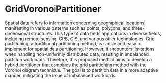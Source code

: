 # GridVoronoiPartitioner
Spatial data refers to information concerning geographical locations, manifesting in various patterns such as points, polygons, and three-dimensional structures. This type of data finds applications in diverse fields, including remote sensing, GPS, GIS, and various other technologies. Grid partitioning, a traditional partitioning method, is simple and easy to implement for spatial data partitioning. However, it encounters limitations when handling non-uniformly distributed data, resulting in imbalanced partition workloads.
Therefore, this proposed method aims to develop a hybrid partitioner that combines the grid partitioning method with the Voronoi diagram technique. The goal is to partition data in a more adaptive manner, mitigating the issue of imbalanced workloads.

